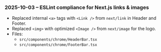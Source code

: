 ### 2025-10-03 – ESLint compliance for Next.js links & images

- Replaced internal `<a>` tags with `<Link />` from `next/link` in Header and Footer.
- Replaced `<img>` with optimized `<Image />` from `next/image` for the logo.
- Files:
  - `src/components/chrome/HeaderBar.tsx`
  - `src/components/chrome/FooterBar.tsx`
